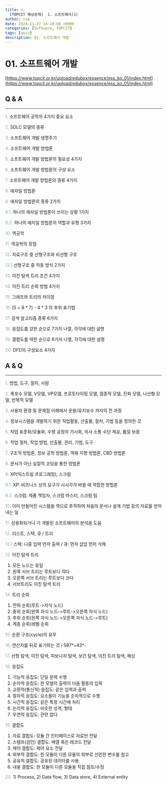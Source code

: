 ```yaml
---
title: >-
  [TOPCIT 예상문제]  1. 소프트웨어(1)
author: csm
date: 2024-11-27 14:10:00 +0900
categories: [Software, TOPCIT]
tags: [quiz]
description: 01. 소프트웨어 개발
---
```

# 01. 소프트웨어 개발 
[https://www.topcit.or.kr/upload/edubox/essence/ess_ko_01/index.html](https://www.topcit.or.kr/upload/edubox/essence/ess_ko_01/index.html)


## Q & A 
---
<span style="color:#85a8b4"> 1.</span> 소프트웨어 공학의 4가지 중요 요소  

<span style="color:#85a8b4"> 2.</span> SDLC 모델의 종류  

<span style="color:#85a8b4"> 3.</span> 소프트웨어 개발 생명주기  

<span style="color:#85a8b4"> 4.</span> 소프트웨어 개발 방법론  

<span style="color:#85a8b4"> 5.</span> 소프트웨어 개발 방법론의 필요성 4가지  

<span style="color:#85a8b4"> 6.</span> 소프트웨어 개발 방법론의 구성 요소  

<span style="color:#85a8b4"> 7.</span> 소프트웨어 개발 방법론의 종류 4가지  

<span style="color:#85a8b4"> 8.</span> 애자일 방법론  

<span style="color:#85a8b4"> 9.</span> 애자일 방법론의 종류 2가지  

<span style="color:#85a8b4"> 9.1.</span> 하나의 애자일 방법론이 쓰이는 상황 1가지  

<span style="color:#85a8b4"> 9.2.</span> 하나의 애자일 방법론의 역할과 유형 3가지  

<span style="color:#85a8b4"> 10.</span> 역공학  

<span style="color:#85a8b4"> 11.</span> 역공학의 장점  

<span style="color:#85a8b4"> 12.</span> 자료구조 중 선형구조와 비선형 구조  

<span style="color:#85a8b4"> 12.1</span> 선형구조 중 작동 방식 2가지  

<span style="color:#85a8b4"> 13.</span> 이진 탐색 트리 조건 4가지  

<span style="color:#85a8b4"> 14.</span> 이진 트리 순회 방법 4가지  

<span style="color:#85a8b4"> 15.</span> 그래프와 트리의 차이점  

<span style="color:#85a8b4"> 16.</span> (5 + 8 * 7) - 4 * 3 의 후위 표기법  

<span style="color:#85a8b4"> 17.</span> 검색 알고리즘 종류 6가지  

<span style="color:#85a8b4"> 18.</span> 응집도를 강한 순으로 7가지 나열, 각각에 대한 설명  

<span style="color:#85a8b4"> 19.</span> 결합도를 약한 순으로 6가지 나열, 각각에 대한 설명  

<span style="color:#85a8b4"> 20.</span> DFD의 구성요소 4가지


## A & Q 
---
<span style="color:#85a8b4"> 1.</span> 방법, 도구, 절차, 사람  

<span style="color:#85a8b4"> 2.</span> 폭포수 모델, V모델, VP모델, 프로토타이핑 모델, 점증적 모델, 진화 모델, 나선형 모델, 반복적 모델  

<span style="color:#85a8b4"> 3.</span> 사용자 환경 및 문제점 이해에서 운용/유지보수 까지의 전 과정  

<span style="color:#85a8b4"> 4.</span> 정보시스템을 개발하기 위한 작업활동, 산출물, 절차, 기법 등을 정의한 것  

<span style="color:#85a8b4"> 5.</span> 작업 표준화/모듈화, 수행 공정의 가시화, 의사 소통 수단 제공, 품질 보증  

<span style="color:#85a8b4"> 6.</span> 작업 절차, 작업 방법, 산출물, 관리, 기법, 도구  

<span style="color:#85a8b4"> 7.</span> 구조적 방법론, 정보 공학 방법론, 객체 지향 방법론, CBD 방법론    

<span style="color:#85a8b4"> 8.</span> 문서가 아닌 실질적 코딩을 통한 방법론  

<span style="color:#85a8b4"> 9.</span> XP(익스트림 프로그래밍), 스크럼  

<span style="color:#85a8b4"> 9.1.</span> XP: 비즈니스 상의 요구가 시시각각 바뀔 때 적합한 방법론

<span style="color:#85a8b4"> 9.2.</span> 스크럼: 제품 책임자, 스크럼 마스터, 스크럼 팀  

<span style="color:#85a8b4"> 10.</span> 이미 만들어진 시스템을 역으로 추적하여 처음의 문서나 설계 기법 등의 자료를 얻어내는 일  

<span style="color:#85a8b4"> 11.</span> 상용화되거나 기 개발된 소프트웨어의 분석을 도움

<span style="color:#85a8b4"> 12.</span> 리스트, 스택, 큐 / 트리  

<span style="color:#85a8b4"> 12.1</span> 스택: 나중 입력 먼저 출력 / 큐: 먼저 삽입 먼저 삭제  

<span style="color:#85a8b4"> 13.</span> 이진 탐색 트리  
 1) 모든 노드는 유일  
 2) 왼쪽 서브 트리는 루트보다 작다  
 3) 오른쪽 서브 트리는 루트보다 크다  
 4) 서브트리도 이진 탐색 트리   

<span style="color:#85a8b4"> 14.</span> 트리 순회   
 1) 전위 순회(루트->자식 노드)   
 2) 중위 순회(왼쪽 자식 노드->루트->오른쪽 자식 노드)   
 3) 후위 순회(왼쪽 자식 노드->오른쪽 자식 노드->루트)   
 4) 계층 순회/레벨 순회   

<span style="color:#85a8b4"> 15.</span> 순환 구조(cycle)의 유무  

<span style="color:#85a8b4"> 16.</span> 연산자를 뒤로 표기하는 것 / 587*+43\*-    

<span style="color:#85a8b4"> 17.</span> 선형 탐색, 이진 탐색, 피보나치 탐색, 보간 탐색, 이진 트리 탐색, 해싱  

<span style="color:#85a8b4"> 18.</span> 응집도  
 1) 기능적 응집도: 단일 문제 수행  
 2) 순차적 응집도: 한 모델의 출력이 다음 활동의 입력  
 3) 교환적(통신적) 응집도: 같은 입력과 출력  
 4) 절차적 응집도: 요소들이 기능을 순차적으로 수행  
 5) 시간적 응집도: 같은 특정 시간에 처리  
 6) 논리적 응집도: 비슷한 성격, 형태  
 7) 우연적 응집도: 관련 없다  

<span style="color:#85a8b4"> 19.</span> 결합도  
 1) 자료 결합도: 모듈 간 인터페이스로 자료만 전달  
 2) 스탬프(검인) 결합도: 배열 혹은 레코드 전달  
 3) 제어 결합도: 제어 요소 전달  
 4) 외부적 결합도: 한 모듈이 다른 모듈의 외부로 선언한 변수를 참고  
 5) 공유적 결합도: 공유된 데이터를 사용  
 6) 내용 결합도: 한 모듈이 다른 모듈을 직접 참조/수정  

<span style="color:#85a8b4"> 20.</span> 1) Process, 2) Data flow, 3) Data store, 4) External entity  

